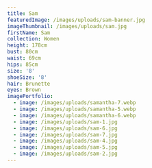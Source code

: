 ```yaml
---
title: Sam
featuredImage: /images/uploads/sam-banner.jpg
imageThumbnail: /images/uploads/sam.jpg
firstName: Sam
collection: Women
height: 178cm
bust: 80cm
waist: 69cm
hips: 85cm
size: '8'
shoeSize: '8'
hair: Brunette
eyes: Brown
imagePortfolio:
  - image: /images/uploads/samantha-7.webp
  - image: /images/uploads/samantha-5.webp
  - image: /images/uploads/samantha-6.webp
  - image: /images/uploads/sam-1.jpg
  - image: /images/uploads/sam-6.jpg
  - image: /images/uploads/sam-7.jpg
  - image: /images/uploads/sam-4.jpg
  - image: /images/uploads/sam-5.jpg
  - image: /images/uploads/sam-2.jpg
---
```


